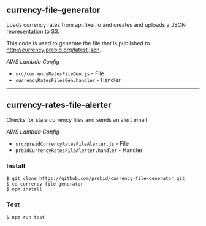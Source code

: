 ## currency-file-generator
Loads currency rates from api.fixer.io and creates and uploads a JSON representation to S3.

This code is used to generate the file that is published to <http://currency.prebid.org/latest.json>.

*AWS Lambda Config*
+ `src/currencyRatesFileGen.js` - File
+ `currencyRatesFilesGen.handler` - Handler

---

## currency-rates-file-alerter
Checks for stale currency files and sends an alert email

*AWS Lambda Config*
+ `src/preidCurrencyRatesFileAlerter.js` - File
+ `preidCurrencyRatesFileAlerter.handler` - Handler

### Install
    $ git clone https://github.com/prebid/currency-file-generator.git
    $ cd currency-file-generator
    $ npm install
        
### Test
    $ npm run test